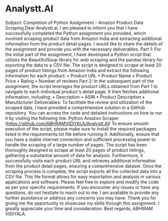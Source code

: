 # Analystt.AI
Subject: Completion of Python Assignment - Amazon Product Data Scraping
Dear Analystt.ai,
I am pleased to inform you that I have successfully completed the Python assignment you provided, which involved scraping product data from Amazon India and extracting additional information from the product detail pages. I would like to share the details of the assignment and provide you with the necessary deliverables.
Part 1:
For the initial part of the assignment, I have developed a Python script that utilizes the BeautifulSoup library for web scraping and the pandas library for exporting the data to a CSV file. The script is designed to scrape at least 20 pages of product listings from Amazon India and extract the following information for each product:
 • Product URL
 • Product Name
 • Product Price
 • Rating
 • Number of reviews
Part 2:
In the subsequent part of the assignment, the script leverages the product URLs obtained from Part 1 to navigate to each individual product's detail page. It then fetches additional information, including:
 • Description
 • ASIN
 • Product Description
 • Manufacturer
Deliverables:
To facilitate the review and utilization of the scraped data, I have provided a comprehensive solution in a GitHub repository. You can access the code and detailed instructions on how to run it by visiting the following link: Python Amazon Scraper (https://github.com/ABHRAMVIDIYALA/Analystt.AI)
To ensure smooth execution of the script, please make sure to install the required packages listed in the requirements.txt file before running it. Additionally, ensure that you have a stable internet connection and sufficient processing power to handle the scraping of a large number of pages.
The script has been thoroughly designed to scrape at least 20 pages of product listings, gathering a substantial amount of data for analysis. Furthermore, it successfully visits each product URL and retrieves additional information from the product detail pages, ensuring a comprehensive dataset.
Once the scraping process is complete, the script exports all the collected data into a CSV file. This file format allows for easy importation and analysis in various applications and software.
Please feel free to explore and modify the code as per your specific requirements. If you encounter any issues or have any questions, do not hesitate to reach out to me. I am available to provide any further assistance or address any concerns you may have.
Thank you for giving me the opportunity to showcase my skills through this assignment. I greatly appreciate your time and consideration.
Best regards,
ABHIRAM VIDIYALA.
